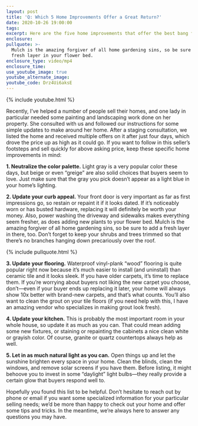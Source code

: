 ```yaml
---
layout: post
title: 'Q: Which 5 Home Improvements Offer a Great Return?'
date: 2020-10-26 19:00:00
tags:
excerpt: Here are the five home improvements that offer the best bang for your buck.
enclosure:
pullquote: >-
  Mulch is the amazing forgiver of all home gardening sins, so be sure to add a
  fresh layer in your flower bed.
enclosure_type: video/mp4
enclosure_time:
use_youtube_image: true
youtube_alternate_image:
youtube_code: Drz4Ui6aksE
---
```


{% include youtube.html %}

Recently, I’ve helped a number of people sell their homes, and one lady in particular needed some painting and landscaping work done on her property. She consulted with us and followed our instructions for some simple updates to make around her home. After a staging consultation, we listed the home and received multiple offers on it after just four days, which drove the price up as high as it could go. If you want to follow in this seller’s footsteps and sell quickly for above asking price, keep these specific home improvements in mind:&nbsp;

**1\. Neutralize the color palette.** Light gray is a very popular color these days, but beige or even “greige” are also solid choices that buyers seem to love. Just make sure that the gray you pick doesn’t appear as a light blue in your home’s lighting.&nbsp;

**2\. Update your curb appeal.** Your front door is very important as far as first impressions go, so restain or repaint it if it looks dated. If it’s noticeably worn or has busted hardware, replacing it will definitely be worth your money. Also, power washing the driveway and sidewalks makes everything seem fresher, as does adding new plants to your flower bed. Mulch is the amazing forgiver of all home gardening sins, so be sure to add a fresh layer in there, too. Don’t forget to keep your shrubs and trees trimmed so that there’s no branches hanging down precariously over the roof.&nbsp;

{% include pullquote.html %}

**3\. Update your flooring.** Waterproof vinyl-plank “wood” flooring is quite popular right now because it’s much easier to install (and uninstall) than ceramic tile and it looks sleek. If you have older carpets, it’s time to replace them. If you’re worrying about buyers not liking the new carpet you choose, don’t—even if your buyer ends up replacing it later, your home will always show 10x better with brand-new carpets, and that’s what counts. You’ll also want to clean the grout on your tile floors (if you need help with this, I have an amazing vendor who specializes in making grout look fresh).&nbsp;

**4\. Update your kitchen.** This is probably the most important room in your whole house, so update it as much as you can. That could mean adding some new fixtures, or staining or repainting the cabinets a nice clean white or grayish color. Of course, granite or quartz countertops always help as well.&nbsp;

**5\. Let in as much natural light as you can.** Open things up and let the sunshine brighten every space in your home. Clean the blinds, clean the windows, and remove solar screens if you have them. Before listing, it might behoove you to invest in some “daylight” light bulbs—they really provide a certain glow that buyers respond well to.&nbsp;

Hopefully you found this list to be helpful. Don’t hesitate to reach out by phone or email if you want some specialized information for your particular selling needs; we’d be more than happy to check out your home and offer some tips and tricks. In the meantime, we’re always here to answer any questions you may have.&nbsp;